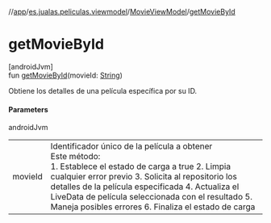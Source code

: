 //[app](../../../index.md)/[es.jualas.peliculas.viewmodel](../index.md)/[MovieViewModel](index.md)/[getMovieById](get-movie-by-id.md)

# getMovieById

[androidJvm]\
fun [getMovieById](get-movie-by-id.md)(movieId: [String](https://kotlinlang.org/api/latest/jvm/stdlib/kotlin-stdlib/kotlin/-string/index.html))

Obtiene los detalles de una película específica por su ID.

#### Parameters

androidJvm

| | |
|---|---|
| movieId | Identificador único de la película a obtener<br>Este método:<br>1.     Establece el estado de carga a true 2.     Limpia cualquier error previo 3.     Solicita al repositorio los detalles de la película especificada 4.     Actualiza el LiveData de película seleccionada con el resultado 5.     Maneja posibles errores 6.     Finaliza el estado de carga |

